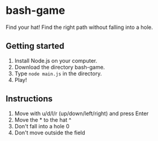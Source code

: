 # bash-game
Find your hat! Find the right path without falling into a hole.

## Getting started 
1. Install Node.js on your computer.
2. Download the directory bash-game.
3. Type ```node main.js``` in the directory.
4. Play!

## Instructions
1. Move with u/d/l/r (up/down/left/right) and press Enter
2. Move the * to the hat ^
3. Don't fall into a hole 0
4. Don't move outside the field
